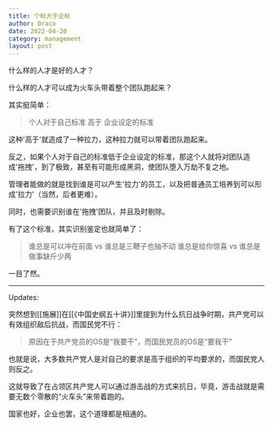 ```yaml
---
title: 个标大于企标
author: Draco
date: 2022-04-20
category: management
layout: post
---
```


什么样的人才是好的人才？

什么样的人才可以成为火车头带着整个团队跑起来？

其实挺简单：

> 个人对于自己标准 高于 企业设定的标准

这种'高于'就造成了一种拉力，这种拉力就可以带着团队跑起来。

反之，如果个人对于自己的标准低于企业设定的标准，那这个人就将对团队造成'拖拽'，到了极致，甚至有可能形成黑洞，使团队堕入万劫不复之地。

管理者能做的就是找到谁是可以产生'拉力'的员工，以及把普通员工培养到可以形成'拉力'（当然，后者更难）。

同时，也需要识别谁在'拖拽'团队，并且及时剔除。 

有了这个标准，其实识别鉴定也就简单了：

> 谁总是可以冲在前面 vs 谁总是三鞭子也抽不动
谁总是给你惊喜 vs 谁总是做事缺斤少两

一目了然。

---

Updates: 

突然想到[[施展]]在[[《中国史纲五十讲》]]里提到为什么抗日战争时期，共产党可以有效组织敌后抗战，而国民党不行：

>  原因在于共产党员的OS是“我要干”，而国民党员的OS是“要我干”

也就是说，大多数共产党人是对自己的要求是高于组织的平均要求的，而国民党人则反之。

这就导致了在占领区共产党人可以通过游击战的方式来抗日，毕竟，游击战就是需要无数个零散的“火车头”来带着跑的。

国家也好，企业也罢，这个道理都是相通的。 